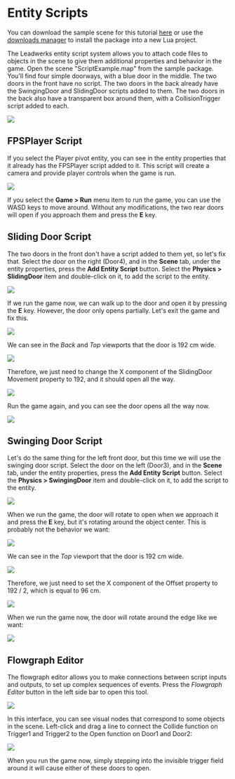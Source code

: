 # Entity Scripts

You can download the sample scene for this tutorial [here](https://www.leadwerks.com/community/files/file/3592-entity-scripts-sample/) or use the [downloads manager](downloadsmanager.md) to install the package into a new Lua project.

The Leadwerks entity script system allows you to attach code files to objects in the scene to give them additional properties and behavior in the game. Open the scene "ScriptExample.map" from the sample package. You'll find four simple doorways, with a blue door in the middle. The two doors in the front have no script. The two doors in the back already have the SwingingDoor and SlidingDoor scripts added to them. The two doors in the back also have a transparent box around them, with a CollisionTrigger script added to each.

![](https://github.com/UltraEngine/Documentation/blob/master/Images/ScriptAndFlowgraph.png?raw=true)

## FPSPlayer Script

If you select the Player pivot entity, you can see in the entity properties that it already has the FPSPlayer script added to it. This script will create a camera and provide player controls when the game is run.

![](https://github.com/UltraEngine/Documentation/blob/master/Images/fpsplayerscript.png?raw=true)

If you select the **Game > Run** menu item to run the game, you can use the WASD keys to move around. Without any modifications, the two rear doors will open if you approach them and press the **E** key.

## Sliding Door Script

The two doors in the front don't have a script added to them yet, so let's fix that. Select the door on the right (Door4), and in the **Scene** tab, under the entity properties, press the **Add Entity Script** button. Select the **Physics > SlidingDoor** item and double-click on it, to add the script to the entity.

![](https://github.com/UltraEngine/Documentation/blob/master/Images/addscript1.png?raw=true)

If we run the game now, we can walk up to the door and open it by pressing the **E** key. However, the door only opens partially. Let's exit the game and fix this.

![](https://github.com/UltraEngine/Documentation/blob/master/Images/doorscript1.jpg?raw=true)

We can see in the _Back_ and _Top_ viewports that the door is 192 cm wide.

![](https://github.com/UltraEngine/Documentation/blob/master/Images/swingingdoorscript3.png?raw=true)

Therefore, we just need to change the X component of the SlidingDoor Movement property to 192, and it should open all the way.

![](https://github.com/UltraEngine/Documentation/blob/master/Images/doorscript2.png?raw=true)

Run the game again, and you can see the door opens all the way now.

![](https://github.com/UltraEngine/Documentation/blob/master/Images/doorscript3.jpg?raw=true)

## Swinging Door Script

Let's do the same thing for the left front door, but this time we will use the swinging door script. Select the door on the left (Door3), and in the **Scene** tab, under the entity properties, press the **Add Entity Script** button. Select the **Physics > SwingingDoor** item and double-click on it, to add the script to the entity.

![](https://github.com/UltraEngine/Documentation/blob/master/Images/swingingdoorscript1.png?raw=true)

When we run the game, the door will rotate to open when we approach it and press the **E** key, but it's rotating around the object center. This is probably not the behavior we want:

![](https://github.com/UltraEngine/Documentation/blob/master/Images/swingingdoorscript2.jpg?raw=true)

We can see in the _Top_ viewport that the door is 192 cm wide.

![](https://github.com/UltraEngine/Documentation/blob/master/Images/swingingdoorscript3.png?raw=true)

Therefore, we just need to set the X component of the Offset property to 192 / 2, which is equal to 96 cm.

![](https://github.com/UltraEngine/Documentation/blob/master/Images/swingingdoorscript5.png?raw=true)

When we run the game now, the door will rotate around the edge like we want:

![](https://github.com/UltraEngine/Documentation/blob/master/Images/swingingdoorscript4.jpg?raw=true)

## Flowgraph Editor

The flowgraph editor allows you to make connections between script inputs and outputs, to set up complex sequences of events. Press the _Flowgraph Editor_ button in the left side bar to open this tool.

![](https://github.com/UltraEngine/Documentation/blob/master/Images/openflowgraph.gif?raw=true)

In this interface, you can see visual nodes that correspond to some objects in the scene. Left-click and drag a line to connect the Collide function on Trigger1 and Trigger2 to the Open function on Door1 and Door2:

![](https://github.com/UltraEngine/Documentation/blob/master/Images/flowgraphconnect.gif?raw=true)

When you run the game now, simply stepping into the invisible trigger field around it will cause either of these doors to open.

